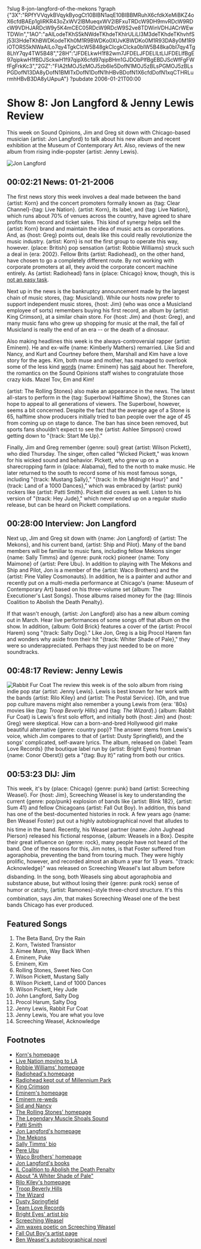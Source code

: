?slug 8-jon-langford-of-the-mekons
?graph {"3X":"RPfYVVqykBVqykByogCt10BIBN1aqE10BIBBMRuhX6cfdkXeMiBKZ4oX6cfdBAEp1gliRKR43oZxWV2lBMueqxWV2lBFxuTRDcW9DH9mvRDcW9RDcW9VDHJARDcW9y5K4mCEC05RDcW9RDcW9S2ve8TDWinVDHJACrWEwTDWin","1AO":"aAILodeTKhS5kNWdeTKhdeTKhlrULiLl3M3deTKhdeTKhvhfSj53I3HdeTKhBWDKodeTKh0M1R9BWDKo0XUvKBWDKo0M1R93DA8y0M1R9iOTORS5kNWaAILo7qy4TgkCIcW5B48gkCIcgkCIcka0bIW5B48ka0bI7qy4Tg8LhY7qy4TW5B48","28H":"JFDELkwH1f82wm7JFDELJFDELlLtLlJFDELlfBgE97qipkwH1fBDJSckwH1f97qipX6cfd97qipBHm1GJDObPlfBgEBDJScWfFgFWfFgFrkKc3","2GZ":"FIA2tMOJ5zMOJ5zb6Ie5DofN1MOJ5zBLsPGMOJ5zBLsPGDofN13DA8yDofN1BMlTxDofN1DofN1hHBvBDofN1X6cfdDofN1xqCTHRLurmhHBvB3DA8yUApuA"}
?pubdate 2006-01-21T00:00

# Show 8: Jon Langford & Jenny Lewis Review
This week on Sound Opinions, Jim and Greg sit down with Chicago-based musician {artist: Jon Langford} to talk about his new album and recent exhibition at the Museum of Contemporary Art. Also, reviews of the new album from rising indie-popster {artist: Jenny Lewis}.

![Jon Langford](https://static.soundopinions.org/images/2006/jonlangford.jpg)

## 00:02:21 News: 01-21-2006
The first news story this week involves a deal made between the band {artist: Korn} and the concert promoters formally known as {tag: Clear Channel}-{tag: Live Nation}. {artist: Korn}, its label, and {tag: Live Nation}, which runs about 70% of venues across the country, have agreed to share profits from record and ticket sales. This kind of synergy helps sell the {artist: Korn} brand and maintain the idea of music acts as corporations. And, as {host: Greg} points out, deals like this could really revolutionize the music industry. {artist: Korn} is not the first group to operate this way, however. {place: British} pop sensation {artist: Robbie Williams} struck such a deal in {era: 2002}. Fellow Brits {artist: Radiohead}, on the other hand, have chosen to go a completely different route. By not working with corporate promoters at all, they avoid the corporate concert machine entirely. As {artist: Radiohead} fans in {place: Chicago} know, though, this is [not an easy task](http://www.jimdero.com/News%202006/radioheadmillenniumparknewsstoryjan9.htm). 

Next up in the news is the bankruptcy announcement made by the largest chain of music stores, {tag: Musicland}. While our hosts now prefer to support independent music stores, {host: Jim} (who was once a Musicland employee of sorts) remembers buying his first record, an album by {artist: King Crimson}, at a similar chain store. For {host: Jim} and {host: Greg}, and many music fans who grew up shopping for music at the mall, the fall of Musicland is really the end of an era -- or the death of a dinosaur.

Also making headlines this week is the always-controversial rapper {artist: Eminem}. He and ex-wife {name: Kimberly Mathers} remarried. Like Sid and Nancy, and Kurt and Courtney before them, Marshall and Kim have a love story for the ages. Kim, both muse and mother, has managed to overlook some of the less kind [words](http://www.azlyrics.com/lyrics/eminem/kim.html) {name: Eminem} has [said](http://www.azlyrics.com/lyrics/eminem/puke.html) about her. Therefore, the romantics on the Sound Opinions staff wishes to congratulate those crazy kids. Mazel Tov, Em and Kim!

{artist: The Rolling Stones} also make an appearance in the news. The latest all-stars to perform in the {tag: Superbowl Halftime Show}, the Stones can hope to appeal to all generations of viewers. The Superbowl, however, seems a bit concerned. Despite the fact that the average age of a Stone is 65, halftime show producers initially tried to ban people over the age of 45 from coming up on stage to dance. The ban has since been removed, but sports fans shouldn't expect to see the {artist: Ashlee Simpson} crowd getting down to "{track: Start Me Up}." 

Finally, Jim and Greg remember {genre: soul} great {artist: Wilson Pickett}, who died Thursday. The singer, often called "Wicked Pickett," was known for his wicked sound and behavior. Pickett, who grew up on a sharecropping farm in {place: Alabama}, fled to the north to make music. He later returned to the south to record some of his most famous songs, including "{track: Mustang Sally}," "{track: In the Midnight Hour}" and "{track: Land of a 1000 Dances}," which was embraced by {artist: punk} rockers like {artist: Patti Smith}. Pickett did covers as well. Listen to his version of "{track: Hey Jude}," which never ended up on a regular studio release, but can be heard on Pickett compilations.

## 00:28:00 Interview: Jon Langford
Next up, Jim and Greg sit down with {name: Jon Langford} of {artist: The Mekons}, and his current band, {artist: Ship and Pilot}. Many of the band members will be familiar to music fans, including fellow Mekons singer {name: Sally Timms} and {genre: punk rock} pioneer {name: Tony Maimone} of {artist: Pere Ubu}. In addition to playing with The Mekons and Ship and Pilot, Jon is a member of the {artist: Waco Brothers} and the {artist: Pine Valley Cosmonauts}. In addition, he is a painter and author and recently put on a multi-media performance at Chicago's {name: Museum of Contemporary Art} based on his three-volume set {album: The Executioner's Last Songs}. Those albums raised money for the {tag: Illinois Coalition to Abolish the Death Penalty}. 

If that wasn't enough, {artist: Jon Langford} also has a new album coming out in March. Hear live performances of some songs off that album on the show. In addition, {album: Gold Brick} features a cover of the {artist: Procol Harem} song "{track: Salty Dog}." Like Jon, Greg is a big Procol Harem fan and wonders why aside from their hit "{track: Whiter Shade of Pale}," they were so underappreciated. Perhaps they just needed to be on more soundtracks.

## 00:48:17 Review: Jenny Lewis
![Rabbit Fur Coat](https://static.soundopinions.org/assets/8/28H0.jpg)
The review this week is of the solo album from rising indie pop star {artist: Jenny Lewis}. Lewis is best known for her work with the bands {artist: Rilo Kiley} and {artist: The Postal Service}. (Oh, and true pop culture mavens might also remember a young Lewis from {era: '80s} movies like {tag: *Troop Beverly Hills*} and {tag: *The Wizard*}.) {album: Rabbit Fur Coat} is Lewis's first solo effort, and initially both {host: Jim} and {host: Greg} were skeptical. How can a born-and-bred Hollywood girl make beautiful alternative {genre: country pop}? The answer stems from Lewis's voice, which Jim compares to that of {artist: Dusty Springfield}, and the songs' complicated, self-aware lyrics. The album, released on {label: Team Love Records} (the boutique label run by {artist: Bright Eyes} frontman {name: Conor Oberst}) gets a "{tag: Buy It}" rating from both our critics.

## 00:53:23 DIJ: Jim
This week, it's by {place: Chicago} {genre: punk} band {artist: Screeching Weasel}. For {host: Jim}, Screeching Weasel is key to understanding the current {genre: pop/punk} explosion of bands like {artist: Blink 182}, {artist: Sum 41} and fellow Chicagoans {artist: Fall Out Boy}. In addition, this band has one of the best-documented histories in rock. A few years ago {name: Ben Weasel Foster} put out a highly autobiographical novel that alludes to his time in the band. Recently, his Weasel partner {name: John Jughead Pierson} released his fictional response, {album: Weasels in a Box}. Despite their great influence on {genre: rock}, many people have not heard of the band. One of the reasons for this, Jim notes, is that Foster suffered from agoraphobia, preventing the band from touring much. They were highly prolific, however, and recorded almost an album a year for 13 years. "{track: Acknowledge}" was released on Screeching Weasel's last album before disbanding. In the song, both Weasels sing about agoraphobia and substance abuse, but without losing their {genre: punk rock} sense of humor or catchy, {artist: Ramones}-style three-chord structure. It's this combination, says Jim, that makes Screeching Weasel one of the best bands Chicago has ever produced.


## Featured Songs
1. The Beta Band, Dry the Rain
2. Korn, Twisted Transistor
3. Aimee Mann, Way Back When
4. Eminem, Puke
5. Eminem, Kim
6. Rolling Stones, Sweet Neo Con
7. Wilson Pickett, Mustang Sally
8. Wilson Pickett, Land of 1000 Dances
9. Wilson Pickett, Hey Jude
10. John Langford, Salty Dog
11. Procol Harum, Salty Dog
12. Jenny Lewis, Rabbit Fur Coat
13. Jenny Lewis, You are what you love
14. Screeching Weasel, Acknowledge

## Footnotes
- [Korn's homepage](http://www.korn.com/)
- [Live Nation moving to LA](http://www.chron.com/disp/story.mpl/business/3543609.html)
- [Robbie Williams' homepage](http://www.robbiewilliams.com/)
- [Radiohead's homepage](http://www.radiohead.com/)
- [Radiohead kept out of Millennium Park](http://www.jimdero.com/News%202006/radioheadmillenniumparknewsstoryjan9.htm)
- [King Crimson](http://www.allmusic.com/cg/amg.dll?opt1=1&P=amg&sql=king+crimson)
- [Eminem's homepage](http://www.eminem.com/)
- [Eminem re-weds](http://www.detnews.com/apps/pbcs.dll/article?AID=/20060115/ENT01/601150355/1033)
- [Sid and Nancy](http://www.imdb.com/title/tt0091954/)
- [The Rolling Stones' homepage](http://www.rollingstones.com/home.php)
- [The Legendary Muscle Shoals Sound](http://www.npr.org/templates/story/story.php?storyId=1437161)
- [Patti Smith](http://www.allmusic.com/cg/amg.dll?opt1=1&P=amg&sql=patti+smith+)
- [Jon Langford's homepage](http://www.jonlangford.de/)
- [The Mekons](http://www.allmusic.com/cg/amg.dll?P=amg&sql=mekons&x=0&y=0&opt1=1&sourceid=mozilla-search)
- [Sally Timms' bio](http://www.mekons.de/sallyfr.htm)
- [Pere Ubu](http://www.allmusic.com/cg/amg.dll?p=amg&token=ADFEAEE47C19DC4FA87520D69D3D4DC7FA7FFB07D063FD831F29461BDFBA3C54DD5F26B904A595CCAEF871AB7BAFFF28E85E05D0C8E457F5CC0640&sql=11:uzabqj4bojha)
- [Waco Brothers' homepage](http://www.wacobrothers.com/)
- [Jon Langford's books](http://www.amazon.com/s/ref=nb_sb_noss?url=search-alias%3Dstripbooks&field-keywords=jon+langford)
- [IL Coalition to Abolish the Death Penalty](http://www.icadp.org/)
- [About "A Whiter Shade of Pale"](http://www.procolharum.com/awsop.htm)
- [Rilo Kiley's homepage](http://www.rilokiley.com/)
- [Troop Beverly Hills](http://www.imdb.com/title/tt0098519/)
- [The Wizard](http://www.imdb.com/title/tt0098663/)
- [Dusty Springfield](http://www.allmusic.com/cg/amg.dll?p=amg&token=ADFEAEE47C19DC4FA87520D69D3D4DC7FA7FFB07D063FD831F29461BDFBA3C54DD5F26B904A595CCAEF871AB7BAFFF28E85F05D1CCE455F9CC0640&sql=11:6q4tk6jx9kr3)
- [Team Love Records](http://www.team-love.com/)
- [Bright Eyes' artist bio](http://www.saddle-creek.com/bands/brighteyes/)
- [Screeching Weasel](http://www.allmusic.com/cg/amg.dll?P=amg&sql=screeching+weasel&x=0&y=0&opt1=1&sourceid=mozilla-search)
- [Jim waxes poetic on Screeching Weasel](http://jimdero.com/OtherWritings/Other%20Weasel.htm)
- [Fall Out Boy's artist page](http://www.mtv.com/music/artist/fall_out_boy/artist.jhtml)
- [Ben Weasel's autobiographical novel](http://www.amazon.com/gp/product/0970745826/002-9278548-2607266?v=glance&n=283155)
